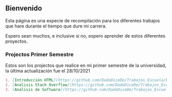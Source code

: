 ## Bienvenido

Esta página es una especie de recompilación para los diferentes trabajos que hare durante el tiempo que dure mi carrera.

Espero sean muchos, e inclusive si no, espero aprender de estos diferentes proyectos.

### Projectos Primer Semestre

Estos son los projectos que realice en mi primer semestre de la universidad, la última actualización fue el 28/10/2021 

```markdown
1. [Introducción HTML](https://github.com/DadoDiceDe/Trabajos_Escuela/blob/main/Tarea%202_HTML_Diego.html) Creado originalmente para la clase de Introducción a Ingeniería en Sistemas Computacionales. Este documento HTML es una página que me introduce.
2. [Analisis Stack Overflow](https://github.com/DadoDiceDe/Trabajos_Escuela/blob/main/Practica%201_Stack_Overlow_Diego.pdf)Este projecto es un archivo pdf en el cual di mi analisis sobre el estudio de Stack Overflow del año 2021.
3. [Analisis de Software](https://github.com/DadoDiceDe/Trabajos_Escuela/blob/main/Tarea%204_Software%20Favorito_Diego.pdf)Este projecto fue uno que yo encontre realmente interesante; el punto del projecto era investigar la historia y la forma en que funcionan diferentes sistemas que nosotros disfrutamos personalmente.
```
